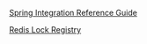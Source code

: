 [Spring Integration Reference Guide](https://docs.spring.io/spring-integration/docs/current/reference/html/)

[Redis Lock Registry](https://docs.spring.io/spring-integration/docs/current/reference/html/redis.html#redis-lock-registry)